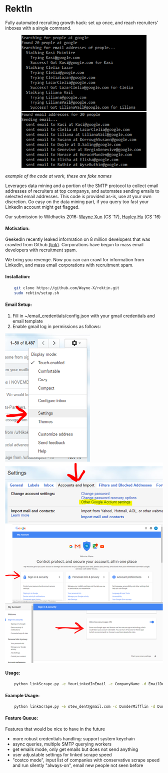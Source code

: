 # RektIn
Fully automated recruiting growth hack: set up once, and reach recruiters' inboxes with a single command.
<p align="center">
<img src="https://github.com/Wayne-X/rektin/blob/master/img/success1.PNG?raw=true" width="400">
<img src="https://github.com/Wayne-X/rektin/blob/master/img/success2.PNG?raw=true" width="400">

*example of the code at work, these are fake names*
</p>

Leverages data mining and a portion of the SMTP protocol to collect email addresses of recruiters at top companys, and automates sending emails to selected email addresses. This code is provided as-is, use at your own discretion. Go easy on the data mining part, if you query too fast your LinkedIn account might get flagged.

Our submission to Wildhacks 2016: 
[Wayne Xun](https://www.linkedin.com/in/waynexun) (CS '17), [Hayley Hu](https://www.linkedin.com/in/hayley-hu) (CS '16)

#### Motivation:
GeekedIn recently leaked information on 8 million developers that was crawled from Github [(link)](https://www.troyhunt.com/8-million-github-profiles-were-leaked-from-geekedins-mongodb-heres-how-to-see-yours/). Corporations have begun to mass email developers with recruitment spam.

We bring you revenge. Now you can can crawl for information from LinkedIn, and mass email corporations with recruitment spam.

#### Installation:
```sh
    git clone https://github.com/Wayne-X/rektin.git
    sudo rektin/setup.sh
```

#### Email Setup:
1. Fill in ~/email_credentials/config.json with your gmail credentials and email template
2. Enable gmail log in permissions as follows:

![In gmail, go to settings](https://github.com/Wayne-X/rektin/blob/master/img/allow1.PNG?raw=true)
![In settings, go to Accounts and import tab, and click Other Account Settings](https://github.com/Wayne-X/rektin/blob/master/img/allow1.5.PNG?raw=true)
![Click on the Sign in and security card](https://github.com/Wayne-X/rektin/blob/master/img/allow2.PNG?raw=true)
![Scroll down and enable allow less secure apps](https://github.com/Wayne-X/rektin/blob/master/img/allow3.PNG?raw=true)

#### Usage:
```sh
    python linkScrape.py -e YourLinkedInEmail -c CompanyName -d EmailDomainName
```
#### Example Usage:
```sh
    python linkScrape.py -e stew_dent@gmail.com -c DunderMifflin -d DunderMiffl.com
```
#### Feature Queue:
Features that would be nice to have in the future
- more robust credentials handling: support system keychain
- async queries, multiple SMTP querying workers
- get emails mode, only get emails but does not send anything
- user adjustable settings for linked scrape speed
- "costco mode", input list of companies with conservative scrape speed and run silently "always-on", email new people not seen before



